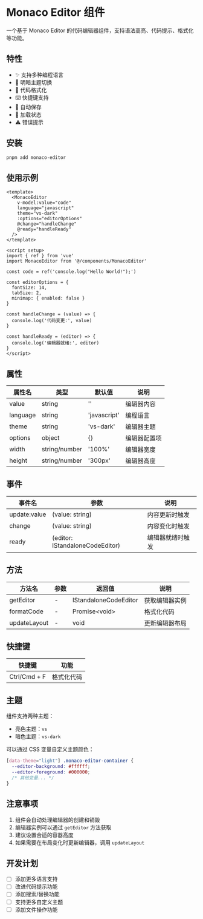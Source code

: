 # Monaco Editor 组件

一个基于 Monaco Editor 的代码编辑器组件，支持语法高亮、代码提示、格式化等功能。

## 特性

- ✨ 支持多种编程语言
- 🎨 明暗主题切换
- 📝 代码格式化
- ⌨️ 快捷键支持
- 🔄 自动保存
- 🚦 加载状态
- ⚠️ 错误提示

## 安装

```bash
pnpm add monaco-editor
```

## 使用示例

```vue
<template>
  <MonacoEditor
    v-model:value="code"
    language="javascript"
    theme="vs-dark"
    :options="editorOptions"
    @change="handleChange"
    @ready="handleReady"
  />
</template>

<script setup>
import { ref } from 'vue'
import MonacoEditor from '@/components/MonacoEditor'

const code = ref('console.log("Hello World!");')

const editorOptions = {
  fontSize: 14,
  tabSize: 2,
  minimap: { enabled: false }
}

const handleChange = (value) => {
  console.log('代码变更:', value)
}

const handleReady = (editor) => {
  console.log('编辑器就绪:', editor)
}
</script>
```

## 属性

| 属性名 | 类型 | 默认值 | 说明 |
|--------|------|---------|------|
| value | string | '' | 编辑器内容 |
| language | string | 'javascript' | 编程语言 |
| theme | string | 'vs-dark' | 编辑器主题 |
| options | object | {} | 编辑器配置项 |
| width | string/number | '100%' | 编辑器宽度 |
| height | string/number | '300px' | 编辑器高度 |

## 事件

| 事件名 | 参数 | 说明 |
|--------|------|------|
| update:value | (value: string) | 内容更新时触发 |
| change | (value: string) | 内容变化时触发 |
| ready | (editor: IStandaloneCodeEditor) | 编辑器就绪时触发 |

## 方法

| 方法名 | 参数 | 返回值 | 说明 |
|--------|------|--------|------|
| getEditor | - | IStandaloneCodeEditor | 获取编辑器实例 |
| formatCode | - | Promise\<void\> | 格式化代码 |
| updateLayout | - | void | 更新编辑器布局 |

## 快捷键

| 快捷键 | 功能 |
|--------|------|
| Ctrl/Cmd + F | 格式化代码 |

## 主题

组件支持两种主题：

- 亮色主题：`vs`
- 暗色主题：`vs-dark`

可以通过 CSS 变量自定义主题颜色：

```css
[data-theme="light"] .monaco-editor-container {
  --editor-background: #ffffff;
  --editor-foreground: #000000;
  /* 其他变量... */
}
```

## 注意事项

1. 组件会自动处理编辑器的创建和销毁
2. 编辑器实例可以通过 `getEditor` 方法获取
3. 建议设置合适的容器高度
4. 如果需要在布局变化时更新编辑器，调用 `updateLayout`

## 开发计划

- [ ] 添加更多语言支持
- [ ] 改进代码提示功能
- [ ] 添加搜索/替换功能
- [ ] 支持更多自定义主题
- [ ] 添加文件操作功能